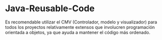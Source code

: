 # Java-Reusable-Code

Es recomendable utilizar el CMV (Controlador, modelo y visualizador) para todos los proyectos relativamente extensos que involucren programación orientada a objetos, ya que ayuda a mantener el código más ordenado.
